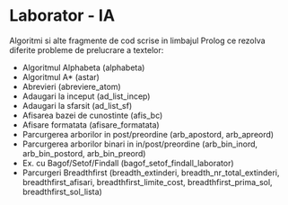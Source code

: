 # Laborator - IA

Algoritmi si alte fragmente de cod scrise in limbajul Prolog ce rezolva diferite probleme de prelucrare a textelor:
- Algoritmul Alphabeta (alphabeta)
- Algoritmul A* (astar)
- Abrevieri (abreviere_atom)
- Adaugari la inceput (ad_list_incep)
- Adaugari la sfarsit (ad_list_sf)
- Afisarea bazei de cunostinte (afis_bc)
- Afisare formatata (afisare_formatata)
- Parcurgerea arborilor in post/preordine (arb_apostord, arb_apreord)
- Parcurgerea arborilor binari in in/post/preordine (arb_bin_inord, arb_bin_postord, arb_bin_preord)
- Ex. cu Bagof/Setof/Findall (bagof_setof_findall_laborator)
- Parcurgeri Breadthfirst (breadth_extinderi, breadth_nr_total_extinderi, breadthfirst_afisari, breadthfirst_limite_cost, breadthfirst_prima_sol, breadthfirst_sol_lista)
